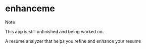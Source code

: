 # enhanceme
> [!NOTE]
>
> This app is still unfinished and being worked on.

A resume analyzer that helps you refine and enhance your resume
